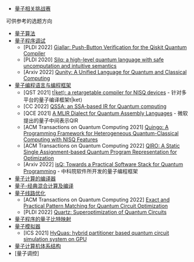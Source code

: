 - [量子相关挑战赛](./challenge.md)

可供参考的选题方向

+ [量子算法](./qalg.md)
+ [量子程序调试](./assert&debug.md)
    + [PLDI 2022] [Giallar: Push-Button Verification for the Qiskit Quantum Compiler](https://dl.acm.org/doi/abs/10.1145/3519939.3523431)
    + [PLDI 2020] [Silq: a high-level quantum language with safe uncomputation and intuitive semantics](https://dl.acm.org/doi/10.1145/3385412.3386007)
    + [Arxiv 2022] [Qunity: A Unified Language for Quantum and Classical Computing](https://arxiv.org/abs/2204.12384)
+ [量子编程语言与编程框架](./qpl.md)
    + [QST 2021] [t|ket⟩: a retargetable compiler for NISQ devices](https://iopscience.iop.org/article/10.1088/2058-9565/ab8e92) - 针对多平台的量子编译框架t|ket$\rangle$
    + [CC 2022] [QSSA: an SSA-based IR for Quantum computing](https://dl.acm.org/doi/abs/10.1145/3497776.3517772)
    + [QCE 2021] [A MLIR Dialect for Quantum Assembly Languages](https://www.computer.org/csdl/proceedings-article/qce/2021/169100a255/1yEZ4Gp4Hvy) - 微软提出的量子中间表示QIR
    + [ACM Transactions on Quantum Computing 2021] [Quingo: A Programming Framework for Heterogeneous Quantum-Classical Computing with NISQ Features](https://dl.acm.org/doi/10.1145/3483528)
    + [ACM Transactions on Quantum Computing 2022] [QIRO: A Static Single Assignment-based Quantum Program Representation for Optimization](https://dl.acm.org/doi/10.1145/3491247)
    + [Arxiv 2022] [isQ: Towards a Practical Software Stack for Quantum Programming](https://arxiv.org/abs/2205.03866) - 中科院软件所开发的量子编程框架
+ [量子计算的编译器](./qcompiler.md)
+ [量子-经典混合计算及编译](./qchybrid.md)
+ [量子线路优化](./qcircuitOpt.md)
    + [ACM Transactions on Quantum Computing 2022] [Exact and Practical Pattern Matching for Quantum Circuit Optimization](https://dl.acm.org/doi/full/10.1145/3498325)
    + [PLDI 2022] [Quartz: Superoptimization of Quantum Circuits](https://dl.acm.org/doi/abs/10.1145/3519939.3523433)
+ [量子程序的量子比特映射](./qubitmapping.md)
+ [量子模拟器](./qsimulator.md)
    + [ICS 2021] [HyQuas: hybrid partitioner based quantum circuit simulation system on GPU](https://dl.acm.org/doi/abs/10.1145/3447818.3460357)
+ [量子计算机体系结构](./qarch.md)
+ [量子调控]

